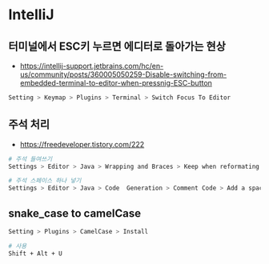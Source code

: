 # IntelliJ

## 터미널에서 ESC키 누르면 에디터로 돌아가는 현상
* https://intellij-support.jetbrains.com/hc/en-us/community/posts/360005050259-Disable-switching-from-embedded-terminal-to-editor-when-pressnig-ESC-button
```sh
Setting > Keymap > Plugins > Terminal > Switch Focus To Editor
```

## 주석 처리
* https://freedeveloper.tistory.com/222
```sh
# 주석 들여쓰기
Settings > Editor > Java > Wrapping and Braces > Keep when reformating > Comment at first column > 해제

# 주석 스페이스 하나 넣기
Settings > Editor > Java > Code  Generation > Comment Code > Add a space at comment start > 선택
```

## snake_case to camelCase
```sh
Setting > Plugins > CamelCase > Install

# 사용
Shift + Alt + U
```
